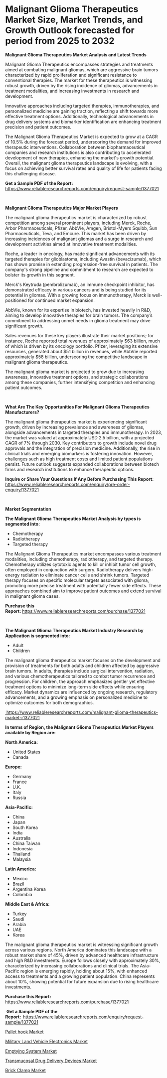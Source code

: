 <p><h1>Malignant Glioma Therapeutics Market Size, Market Trends, and Growth Outlook forecasted for period from 2025 to 2032</h1></p><p><strong>Malignant Glioma Therapeutics Market Analysis and Latest Trends</strong></p>
<p><p>Malignant Glioma Therapeutics encompasses strategies and treatments aimed at combating malignant gliomas, which are aggressive brain tumors characterized by rapid proliferation and significant resistance to conventional therapies. The market for these therapeutics is witnessing robust growth, driven by the rising incidence of gliomas, advancements in treatment modalities, and increasing investments in research and development. </p><p>Innovative approaches including targeted therapies, immunotherapies, and personalized medicine are gaining traction, reflecting a shift towards more effective treatment options. Additionally, technological advancements in drug delivery systems and biomarker identification are enhancing treatment precision and patient outcomes. </p><p>The Malignant Glioma Therapeutics Market is expected to grow at a CAGR of 10.5% during the forecast period, underscoring the demand for improved therapeutic interventions. Collaboration between biopharmaceutical companies and research institutions is also contributing to accelerated development of new therapies, enhancing the market's growth potential. Overall, the malignant glioma therapeutics landscape is evolving, with a focus on achieving better survival rates and quality of life for patients facing this challenging disease.</p></p>
<p><strong>Get a Sample PDF of the Report:&nbsp;</strong> <a href="https://www.reliableresearchreports.com/enquiry/request-sample/1377021?utm_campaign=2286&utm_medium=2&utm_source=Github&utm_content=ia&utm_term=28032025&utm_id=malignant-glioma-therapeutics">https://www.reliableresearchreports.com/enquiry/request-sample/1377021</a></p>
<p>&nbsp;</p>
<p><strong>Malignant Glioma Therapeutics Major Market Players</strong></p>
<p><p>The malignant glioma therapeutics market is characterized by robust competition among several prominent players, including Merck, Roche, Arbor Pharmaceuticals, Pfizer, AbbVie, Amgen, Bristol-Myers Squibb, Sun Pharmaceuticals, Teva, and Emcure. This market has been driven by increasing incidences of malignant gliomas and a surge in research and development activities aimed at innovative treatment modalities.</p><p>Roche, a leader in oncology, has made significant advancements with its targeted therapies for glioblastoma, including Avastin (bevacizumab), which has shown promise in extending progression-free survival in patients. The company's strong pipeline and commitment to research are expected to bolster its growth in this segment.</p><p>Merck's Keytruda (pembrolizumab), an immune checkpoint inhibitor, has demonstrated efficacy in various cancers and is being studied for its potential in gliomas. With a growing focus on immunotherapy, Merck is well-positioned for continued market expansion.</p><p>AbbVie, known for its expertise in biotech, has invested heavily in R&D, aiming to develop innovative therapies for brain tumors. The company’s commitment to addressing unmet needs in glioma treatment may drive significant growth.</p><p>Sales revenues for these key players illustrate their market positions; for instance, Roche reported total revenues of approximately $63 billion, much of which is driven by its oncology portfolio. Pfizer, leveraging its extensive resources, generated about $51 billion in revenues, while AbbVie reported approximately $58 billion, underscoring the competitive landscape in malignant glioma therapeutics.</p><p>The malignant glioma market is projected to grow due to increasing awareness, innovative treatment options, and strategic collaborations among these companies, further intensifying competition and enhancing patient outcomes.</p></p>
<p>&nbsp;</p>
<p><strong>What Are The Key Opportunities For Malignant Glioma Therapeutics Manufacturers?</strong></p>
<p><p>The malignant glioma therapeutics market is experiencing significant growth, driven by increasing prevalence and awareness of gliomas, alongside advancements in targeted therapies and immunotherapy. In 2023, the market was valued at approximately USD 2.5 billion, with a projected CAGR of 7% through 2030. Key contributors to growth include novel drug approvals and the integration of precision medicine. Additionally, the rise in clinical trials and emerging biomarkers is fostering innovation. However, challenges such as high treatment costs and limited patient populations persist. Future outlook suggests expanded collaborations between biotech firms and research institutions to enhance therapeutic options.</p></p>
<p><strong>Inquire or Share Your Questions If Any Before Purchasing This Report:</strong> <a href="https://www.reliableresearchreports.com/enquiry/pre-order-enquiry/1377021?utm_campaign=2286&utm_medium=2&utm_source=Github&utm_content=ia&utm_term=28032025&utm_id=malignant-glioma-therapeutics">https://www.reliableresearchreports.com/enquiry/pre-order-enquiry/1377021</a></p>
<p>&nbsp;</p>
<p><strong>Market Segmentation</strong></p>
<p><strong>The Malignant Glioma Therapeutics Market Analysis by types is segmented into:</strong></p>
<p><ul><li>Chemotherapy</li><li>Radiotherapy</li><li>Targeted therapy</li></ul></p>
<p><p>The Malignant Glioma Therapeutics market encompasses various treatment modalities, including chemotherapy, radiotherapy, and targeted therapy. Chemotherapy utilizes cytotoxic agents to kill or inhibit tumor cell growth, often employed in conjunction with surgery. Radiotherapy delivers high-energy radiation to eliminate cancer cells and shrink tumors. Targeted therapy focuses on specific molecular targets associated with glioma, promoting more precise treatment with potentially fewer side effects. These approaches combined aim to improve patient outcomes and extend survival in malignant glioma cases.</p></p>
<p><strong>Purchase this Report:&nbsp;</strong><a href="https://www.reliableresearchreports.com/purchase/1377021?utm_campaign=2286&utm_medium=2&utm_source=Github&utm_content=ia&utm_term=28032025&utm_id=malignant-glioma-therapeutics">https://www.reliableresearchreports.com/purchase/1377021</a></p>
<p>&nbsp;</p>
<p><strong>The Malignant Glioma Therapeutics Market Industry Research by Application is segmented into:</strong></p>
<p><ul><li>Adult</li><li>Children</li></ul></p>
<p><p>The malignant glioma therapeutics market focuses on the development and provision of treatments for both adults and children affected by aggressive brain tumors. In adults, therapies include surgical intervention, radiation, and various chemotherapeutics tailored to combat tumor recurrence and progression. For children, the approach emphasizes gentler yet effective treatment options to minimize long-term side effects while ensuring efficacy. Market dynamics are influenced by ongoing research, regulatory advancements, and a growing emphasis on personalized medicine to optimize outcomes for both demographics.</p></p>
<p><a href="https://www.reliableresearchreports.com/malignant-glioma-therapeutics-market-r1377021?utm_campaign=2286&utm_medium=2&utm_source=Github&utm_content=ia&utm_term=28032025&utm_id=malignant-glioma-therapeutics">&nbsp;https://www.reliableresearchreports.com/malignant-glioma-therapeutics-market-r1377021</a></p>
<p><strong>In terms of Region, the Malignant Glioma Therapeutics Market Players available by Region are:</strong></p>
<p>
    <p> <strong> North America: </strong>
        <ul>
            <li>United States</li>
            <li>Canada</li>
        </ul>
        </p> 
    <p> <strong> Europe: </strong>
        <ul>
            <li>Germany</li>
            <li>France</li>
            <li>U.K.</li>
            <li>Italy</li>
            <li>Russia</li>
        </ul>
        </p> 
    <p> <strong> Asia-Pacific: </strong>
        <ul>
            <li>China</li>
            <li>Japan</li>
            <li>South Korea</li>
            <li>India</li>
            <li>Australia</li>
            <li>China Taiwan</li>
            <li>Indonesia</li>
            <li>Thailand</li>
            <li>Malaysia</li>
        </ul>
        </p> 
    <p> <strong> Latin America: </strong>
        <ul>
            <li>Mexico</li>
            <li>Brazil</li>
            <li>Argentina Korea</li>
            <li>Colombia</li>
        </ul>
        </p> 
    <p> <strong> Middle East & Africa: </strong>
        <ul>
            <li>Turkey</li>
            <li>Saudi</li>
            <li>Arabia</li>
            <li>UAE</li>
            <li>Korea</li>
        </ul>
    </p>
    </p>
<p><p>The malignant glioma therapeutics market is witnessing significant growth across various regions. North America dominates this landscape with a robust market share of 45%, driven by advanced healthcare infrastructure and high R&D investments. Europe follows closely with approximately 30%, characterized by increasing collaborations and clinical trials. The Asia-Pacific region is emerging rapidly, holding about 15%, with enhanced access to treatments and a growing patient population. China represents about 10%, showing potential for future expansion due to rising healthcare investments.</p></p>
<p><strong>Purchase this Report: </strong><a href="https://www.reliableresearchreports.com/purchase/1377021?utm_campaign=2286&utm_medium=2&utm_source=Github&utm_content=ia&utm_term=28032025&utm_id=malignant-glioma-therapeutics">https://www.reliableresearchreports.com/purchase/1377021</a></p>
<p>&nbsp;<strong>Get a Sample PDF of the Report:&nbsp;&nbsp;</strong><a href="https://www.reliableresearchreports.com/enquiry/request-sample/1377021?utm_campaign=2286&utm_medium=2&utm_source=Github&utm_content=ia&utm_term=28032025&utm_id=malignant-glioma-therapeutics">https://www.reliableresearchreports.com/enquiry/request-sample/1377021</a></p>
<p><strong></strong></p>
<p><p><a href="https://www.linkedin.com/pulse/pallet-hook-market-trend-projected-continue-rapid-growth-cagr-a16ff?utm_campaign=2286&utm_medium=2&utm_source=Github&utm_content=ia&utm_term=28032025&utm_id=malignant-glioma-therapeutics">Pallet hook Market</a></p><p><a href="https://github.com/kaganalcinwv/Market-Research-Report-List-1/blob/main/military-land-vehicle-electronics-market.md?utm_campaign=2286&utm_medium=2&utm_source=Github&utm_content=ia&utm_term=28032025&utm_id=malignant-glioma-therapeutics">Military Land Vehicle Electronics Market</a></p><p><a href="https://www.linkedin.com/pulse/market-growth-revenue-projections-emptying-system-industry-82-97grf?utm_campaign=2286&utm_medium=2&utm_source=Github&utm_content=ia&utm_term=28032025&utm_id=malignant-glioma-therapeutics">Emptying System Market</a></p><p><a href="https://github.com/janustabarf2/Market-Research-Report-List-1/blob/main/transmucosal-drug-delivery-devices-market.md?utm_campaign=2286&utm_medium=2&utm_source=Github&utm_content=ia&utm_term=28032025&utm_id=malignant-glioma-therapeutics">Transmucosal Drug Delivery Devices Market</a></p><p><a href="https://www.linkedin.com/pulse/forecasting-brick-clamp-market-118-cagr-growth-projections-kzwic?utm_campaign=2286&utm_medium=2&utm_source=Github&utm_content=ia&utm_term=28032025&utm_id=malignant-glioma-therapeutics">Brick Clamp Market</a></p></p>
